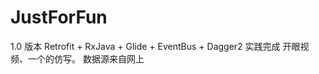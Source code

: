 # JustForFun
1.0 版本 
  Retrofit + RxJava + Glide + EventBus + Dagger2 
  实践完成 开眼视频、一个的仿写。
  数据源来自网上
